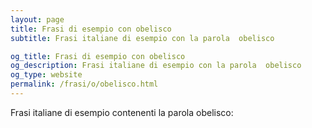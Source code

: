```yaml
---
layout: page
title: Frasi di esempio con obelisco 
subtitle: Frasi italiane di esempio con la parola  obelisco

og_title: Frasi di esempio con obelisco 
og_description: Frasi italiane di esempio con la parola  obelisco
og_type: website
permalink: /frasi/o/obelisco.html
---
```


Frasi italiane di esempio contenenti la parola obelisco:


